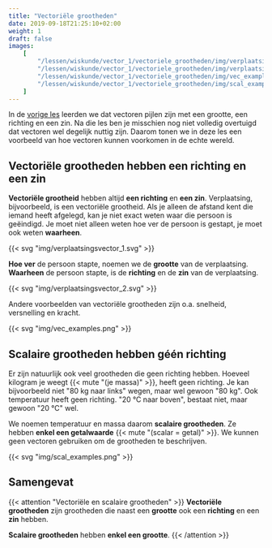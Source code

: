 ```yaml
---
title: "Vectoriële grootheden"
date: 2019-09-18T21:25:10+02:00
weight: 1
draft: false
images:
    [
        "/lessen/wiskunde/vector_1/vectoriele_grootheden/img/verplaatsingsvector_1.png",
        "/lessen/wiskunde/vector_1/vectoriele_grootheden/img/verplaatsingsvector_2.png",
        "/lessen/wiskunde/vector_1/vectoriele_grootheden/img/vec_examples.png",
        "/lessen/wiskunde/vector_1/vectoriele_grootheden/img/scal_examples.png",
    ]
---
```


In de [vorige les](intro) leerden we dat vectoren pijlen zijn met een
grootte, een richting en een zin. Na die les ben je misschien nog niet volledig
overtuigd dat vectoren wel degelijk nuttig zijn. Daarom tonen we in deze les een
voorbeeld van hoe vectoren kunnen voorkomen in de echte wereld.

## Vectoriële grootheden hebben een richting en een zin

**Vectoriële grootheid** hebben altijd **een richting** en **een zin**. Verplaatsing,
bijvoorbeeld, is een vectoriële grootheid. Als je alleen de afstand kent die
iemand heeft afgelegd, kan je niet exact weten waar die persoon is geëindigd. Je
moet niet alleen weten hoe ver de persoon is gestapt, je moet ook weten
**waarheen**.

{{< svg "img/verplaatsingsvector_1.svg" >}}

**Hoe ver** de persoon stapte, noemen we de **grootte** van de verplaatsing.
**Waarheen** de persoon stapte, is de **richting** en de **zin** van de verplaatsing.

{{< svg "img/verplaatsingsvector_2.svg" >}}

Andere voorbeelden van vectoriële grootheden zijn o.a. snelheid, versnelling en kracht.

{{< svg "img/vec_examples.png" >}}

## Scalaire grootheden hebben géén richting

Er zijn natuurlijk ook veel grootheden die geen richting hebben. Hoeveel kilogram je weegt {{< mute "(je massa)" >}}, heeft geen richting. Je kan bijvoorbeeld niet "80 kg naar links" wegen, maar wel gewoon "80 kg". Ook temperatuur heeft geen richting. "20 °C naar boven", bestaat niet, maar gewoon "20 °C" wel.

We noemen temperatuur en massa daarom **scalaire grootheden**. Ze hebben **enkel een getalwaarde** {{< mute "(scalar = getal)" >}}. We kunnen geen vectoren gebruiken om de grootheden te beschrijven.

{{< svg "img/scal_examples.png" >}}

## Samengevat

{{< attention "Vectoriële en scalaire grootheden" >}}
**Vectoriële grootheden** zijn grootheden die naast een **grootte** ook een **richting** en een **zin** hebben.

**Scalaire grootheden** hebben **enkel een grootte**.
{{< /attention >}}
